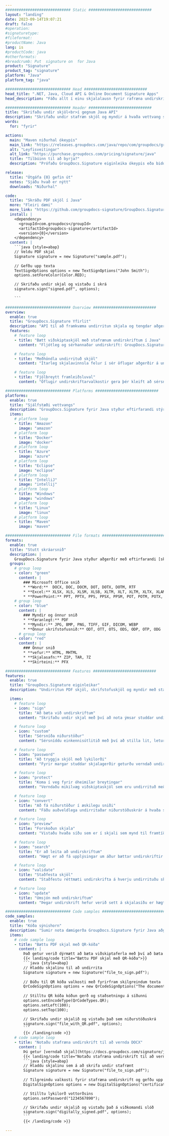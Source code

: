 ```yaml
---
############################# Static ############################
layout: "landing"
date: 2023-09-14T19:07:21
draft: false
#operation: 
#signaturetype: 
#fileformat: 
#productName: Java
lang: is
#productCode: java
#otherformats: 
#breadcrumb: Put  signature on  for Java
product: "Signature"
product_tag: "signature"
platform: "Java"
platform_tag: "java"

############################# Head ############################
head_title: ".NET, Java, Cloud API & Online Document Signature Apps"
head_description: "Fáðu allt í einu skjalalausn fyrir rafræna undirskrift fyrir .NET, Java og skýjaforrit. Skrifaðu undir algeng skjalasnið á netinu með því að nota einfaldan draga og sleppa eiginleika"

############################# Header ############################
title: "Skrifaðu undir skjöl<br>í gegnum Java API"
description: "Skrifaðu undir stafræn skjöl og myndir á hvaða vettvang sem er með því að nota sveigjanleg API og app byggðar lausnir fyrir forritara og endanotendur."
words:
  for: "fyrir"

actions:
  main: "Maven niðurhal ókeypis"
  main_link: "https://releases.groupdocs.com/java/repo/com/groupdocs/groupdocs-signature/"
  alt: "Leyfisveitingar"
  alt_link: "https://purchase.groupdocs.com/pricing/signature/java"
  title: "Tilbúinn til að byrja?"
  description: "Prófaðu GroupDocs.Signature eiginleika ókeypis eða biddu um leyfi"

release:
  title: "Útgáfa {0} gefin út"
  notes: "Sjáðu hvað er nýtt"
  downloads: "Niðurhal"

code:
  title: "Skráðu PDF skjöl í Java"
  more: "Fleiri dæmi"
  more_link: "https://github.com/groupdocs-signature/GroupDocs.Signature-for-Java"
  install: |
    <dependency>
      <groupId>com.groupdocs</groupId>
      <artifactId>groupdocs-signature</artifactId>
      <version>{0}</version>
    </dependency>
  content: |
    ```java {style=abap}  
    // Veldu PDF skjal
    Signature signature = new Signature("sample.pdf");
    
    // Gefðu upp texta
    TextSignOptions options = new TextSignOptions("John Smith");
    options.setForeColor(Color.RED);

    // Skrifaðu undir skjal og vistaðu í skrá
    signature.sign("signed.pdf", options);
    
    ```

############################# Overview ############################
overview:
  enable: true
  title: "GroupDocs.Signature Yfirlit"
  description: "API til að framkvæma undirritun skjala og tengdar aðgerðir í Java forritum"
  features:
    # feature loop
    - title: "Bætt viðskiptaskjöl með stafrænum undirskriftum í Java"
      content: "Fljótleg og sérhannaðar undirskrift: GroupDocs.Signature fyrir Java býður upp á fjölbreytt úrval af stafrænum undirskriftarmöguleikum fyrir PDF-skjöl, myndir og Office-skjöl. Þú getur notað texta, strikamerki, QR-kóða, stafræn skilríki, myndir eða falin lýsigögn. Skjalavinnslan er hröð og skilvirk."

    # feature loop
    - title: "Meðhöndla undirrituð skjöl"
      content: "Ítarleg skjalavinnsla felur í sér öflugar aðgerðir á undirrituðum skjölum með GroupDocs.Signature fyrir Java. Hægt er að leita að og staðfesta undirskriftir sem hafa verið bætt við viðskiptaskjöl með ýmsum gagnlegum forsendum. Að auki geturðu nálgast nákvæmar upplýsingar um skjalið eða fengið forskoðunarmyndir af síðum þess."

    # feature loop
    - title: "Fjölbreytt framleiðsluval"
      content: "Öflugir undirskriftarvalkostir gera þér kleift að sérsníða úttakið fyrir skjöl sem eru undirrituð með GroupDocs.Signature fyrir Java. Þú getur staðsett hvaða undirskrift sem er nákvæmlega á hvaða skjalasíðu sem er og stillt útlit hennar á ýmsa vegu. Java API styður vistun undirritaðra viðskiptaskjala á fjölmörgum studdum sniðum og býður upp á möguleika til að tryggja þau með lykilorðum."

############################# Platforms ############################
platforms:
  enable: true
  title: "Sjálfstæði vettvangs"
  description: "GroupDocs.Signature fyrir Java styður eftirfarandi stýrikerfi, ramma og pakkastjóra"
  items:
    # platform loop
    - title: "Amazon"
      image: "amazon"
    # platform loop
    - title: "Docker"
      image: "docker"
    # platform loop
    - title: "Azure"
      image: "azure"
    # platform loop
    - title: "Eclipse"
      image: "eclipse"
    # platform loop
    - title: "IntelliJ"
      image: "intellij"
    # platform loop
    - title: "Windows"
      image: "windows"
    # platform loop
    - title: "Linux"
      image: "linux"
    # platform loop
    - title: "Maven"
      image: "maven"

############################# File formats ############################
formats:
  enable: true
  title: "Stutt skráarsnið"
  description: |
    GroupDocs.Signature fyrir Java styður aðgerðir með eftirfarandi [skráarsniðum](https://docs.groupdocs.com/signature/java/supported-document-formats/).
  groups:
    # group loop
    - color: "green"
      content: |
        ### Microsoft Office snið
        * **Word:**  DOCX, DOC, DOCM, DOT, DOTX, DOTM, RTF
        * **Excel:** XLSX, XLS, XLSM, XLSB, XLTM, XLT, XLTM, XLTX, XLAM, SXC, SpreadsheetML
        * **PowerPoint:** PPT, PPTX, PPS, PPSX, PPSM, POT, POTM, POTX, PPTM
    # group loop
    - color: "blue"
      content: |
        ### Myndir og önnur snið
        * **Færanlegt:** PDF
        * **Myndir:** JPG, BMP, PNG, TIFF, GIF, DICOM, WEBP
        * **Önnur skrifstofusnið:** ODT, OTT, OTS, ODS, ODP, OTP, ODG
      # group loop
    - color: "red"
      content: |
        ### Önnur snið
        * **vefur:** HTML, MHTML
        * **Skjalasafn:** ZIP, TAR, 7Z
        * **Skírteini:** PFX

############################# Features ############################
features:
  enable: true
  title: "GroupDocs.Signature eiginleikar"
  description: "Undirritun PDF skjöl, skrifstofuskjöl og myndir með stafrænum undirskriftum"

  items:
    # feature loop
    - icon: "sign"
      title: "Að bæta við undirskriftum"
      content: "Skrifaðu undir skjal með því að nota ýmsar studdar undirskriftargerðir með því að setja stafræna undirskrift nákvæmlega hvar sem er á hvaða síðu sem er."

    # feature loop
    - icon: "custom"
      title: "Sérsníða niðurstöður"
      content: "Sérsníddu einkennisútlitið með því að stilla lit, leturgerð, ramma, snúning og aðra eiginleika til að ná tilætluðum árangri."

    # feature loop
    - icon: "password"
      title: "Að tryggja skjöl með lykilorði"
      content: "Fyrir margar studdar skjalagerðir geturðu verndað undirritaða skjalið með lykilorði."

    # feature loop
    - icon: "protect"
      title: "Koma í veg fyrir óheimilar breytingar"
      content: "Verndaðu mikilvæg viðskiptaskjöl sem eru undirrituð með stafrænu vottorði gegn óheimilum breytingum."

    # feature loop
    - icon: "convert"
      title: "Að fá niðurstöður í æskilegu sniði"
      content: "Fáðu auðveldlega undirritaðar niðurstöðuskrár á hvaða studdu sniði sem er. Þú getur líka umbreytt MS Word skjölum í PDF áreynslulaust."

    # feature loop
    - icon: "preview"
      title: "Forskoðun skjala"
      content: "Vistaðu hvaða síðu sem er í skjali sem mynd til framtíðarvinnslu."

    # feature loop
    - icon: "search"
      title: "Er að leita að undirskriftum"
      content: "Hægt er að fá upplýsingar um áður bættar undirskriftir í ákveðin skjöl."

    # feature loop
    - icon: "validate"
      title: "Staðfesta skjöl"
      content: "Staðfestu réttmæti undirskrifta á hverju undirrituðu skjali."

    # feature loop
    - icon: "update"
      title: "Umsjón með undirskriftum"
      content: "Þegar undirskrift hefur verið sett á skjalasíðu er hægt að eyða henni, færa hana eða uppfæra eftir þörfum."

############################# Code samples ############################
code_samples:
  enable: true
  title: "Kóða sýnishorn"
  description: "Sumir nota dæmigerða GroupDocs.Signature fyrir Java aðgerðir"
  items:
    # code sample loop
    - title: "Bættu PDF skjal með QR-kóða"
      content: |
        Það getur verið dýrmætt að bæta viðskiptaferla með því að bæta [QR-kóðum](https://docs.groupdocs.com/signature/java/esign-document-with-qr-code-signature/) við sérstakar síður af PDF skjölum. Það er dæmi um hvernig á að bæta við QR kóða með GroupDocs.Signature fyrir Java.
        {{< landing/code title="Bættu PDF skjal með QR-kóða">}}
        ```java {style=abap}
        // Hladdu skjalinu til að undirrita
        Signature signature = new Signature("file_to_sign.pdf");
        
        // Búðu til QR kóða valkosti með fyrirfram skilgreindum texta
        QrCodeSignOptions options = new QrCodeSignOptions("The document is approved by John Smith");
        
        // Stilltu QR kóða kóðun gerð og staðsetningu á síðunni
        options.setEncodeType(QrCodeTypes.QR);
        options.setLeft(100);
        options.setTop(100);

        // Skrifaðu undir skjalið og vistaðu það sem niðurstöðuskrá
        signature.sign("file_with_QR.pdf", options);
        ```
        {{< /landing/code >}}
    # code sample loop
    - title: "Notaðu stafræna undirskrift til að vernda DOCX"
      content: |
        Þú getur [verndað skjal](https://docs.groupdocs.com/signature/java/esign-document-with-digital-signature/) með því að nota persónulegar undirskriftir eða fyrirtækjaundirskriftir sem eru geymdar sem stafræn skilríki. Ekki er hægt að breyta skjölum sem eru tryggð með vottorði án þess að ógilda undirskriftina.
        {{< landing/code title="Notaðu stafræna undirskrift til að vernda DOCX">}}
        ```java {style=abap}   
        // Hladdu skjalinu sem á að skrifa undir stafrænt
        Signature signature = new Signature("file_to_sign.pdf");
        
        // Tilgreindu valkosti fyrir stafræna undirskrift og gefðu upp slóðina að vottorðaskránni
        DigitalSignOptions options = new DigitalSignOptions("certificate.pfx");

        // Stilltu lykilorð vottorðsins
        options.setPassword("1234567890");

        // Skrifaðu undir skjalið og vistaðu það á viðkomandi slóð
        signature.sign("digitally_signed.pdf", options);
        ```
        {{< /landing/code >}}

---
```

